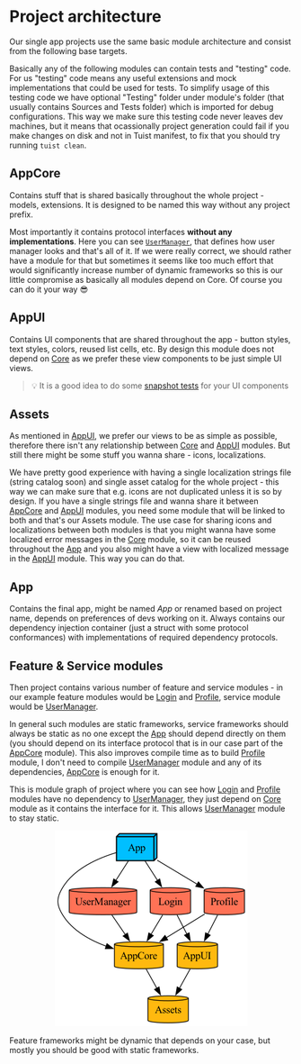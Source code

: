 # Project architecture

Our single app projects use the same basic module architecture and consist from the following base targets. 

Basically any of the following modules can contain tests and "testing" code. For us "testing" code means any useful extensions and mock implementations that could be used for tests. To simplify usage of this testing code we have optional "Testing" folder under module's folder (that usually contains Sources and Tests folder) which is imported for debug configurations. This way we make sure this testing code never leaves dev machines, but it means that ocassionally project generation could fail if you make changes on disk and not in Tuist manifest, to fix that you should try running `tuist clean`.

## AppCore
Contains stuff that is shared basically throughout the whole project - models, extensions. It is designed to be named this way without any project prefix.

Most importantly it contains protocol interfaces **without any implementations**. Here you can see [`UserManager`](/Modules/Core/Sources/Protocols/UserManager.swift), that defines how user manager looks and that's all of it. If we were really correct, we should rather have a module for that but sometimes it seems like too much effort that would significantly increase number of dynamic frameworks so this is our little compromise as basically all modules depend on Core. Of course you can do it your way 😎

## AppUI
Contains UI components that are shared throughout the app - button styles, text styles, colors, reused list cells, etc. By design this module does not depend on [Core](#appcore) as we prefer these view components to be just simple UI views.

> 💡 It is a good idea to do some [snapshot tests](https://github.com/pointfreeco/swift-snapshot-testing) for your UI components

## Assets
As mentioned in [AppUI](#appui), we prefer our views to be as simple as possible, therefore there isn't any relationship between [Core](#appcore) and [AppUI](#appui) modules. But still there might be some stuff you wanna share - icons, localizations. 

We have pretty good experience with having a single localization strings file (string catalog soon) and single asset catalog for the whole project - this way we can make sure that e.g. icons are not duplicated unless it is so by design. If you have a single strings file and wanna share it between [AppCore](#appcore) and [AppUI](#appui) modules, you need some module that will be linked to both and that's our Assets module. The use case for sharing icons and localizations between both modules is that you might wanna have some localized error messages in the [Core](#appcore) module, so it can be reused throughout the [App](#app) and you also might have a view with localized message in the [AppUI](#appui) module. This way you can do that.

## App
Contains the final app, might be named _App_ or renamed based on project name, depends on preferences of devs working on it. Always contains our dependency injection container (just a struct with some protocol conformances) with implementations of required dependency protocols.

## Feature & Service modules
Then project contains various number of feature and service modules - in our example feature modules would be [Login][login] and [Profile][profile], service module would be [UserManager][usermanager module].

In general such modules are static frameworks, service frameworks should always be static as no one except the [App](#app) should depend directly on them (you should depend on its interface protocol that is in our case part of the [AppCore](#appcore) module). This also improves compile time as to build [Profile][profile] module, I don't need to compile [UserManager][usermanager module] module and any of its dependencies, [AppCore](#appcore) is enough for it.

This is module graph of project where you can see how [Login][login] and [Profile][profile] modules have no dependency to [UserManager][usermanager module], they just depend on [Core](/TemplateProject/Modules/Core) module as it contains the interface for it. This allows [UserManager][usermanager module] module to stay static.

<p align="center">
  <img src="Resources/project_template_graph.png" alt="Project template graph"/>
</p>

Feature frameworks might be dynamic that depends on your case, but mostly you should be good with static frameworks.

[usermanager module]: /Modules/UserManager
[profile]: /Modules/Profile/
[login]: /Modules/Login